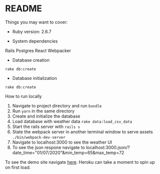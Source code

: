 # README



Things you may want to cover:

* Ruby version: 2.6.7

* System dependencies

 Rails
 Postgres
 React
 Webpacker

* Database creation

`rake db:create`

* Database initialization

`rake db:create`

How to run locally


 1. Navigate to project directory and run `bundle`
 2. Run `yarn` in the same directory
 4. Create and initialize the database
 5. Load database with weather data `rake data:load_csv_data`
 6. Start the rails server with  `rails s`
 7. State the webpack server in another terminal window to serve assets  `./bin/webpack-dev-server`
 8. Navigate to localhost:3000 to see the weather UI
 9. To see the json respone navigate to localhost:3000.json/?date_time="01/07/2020"&min_temp=65&max_temp=72

To see the demo site navigate [here](https://weather-portal11.herokuapp.com/). Heroku can take a moment to spin up on first load.
